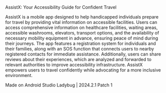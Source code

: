 AssistX: Your Accessibility Guide for Confident Travel

AssistX is a mobile app designed to help handicapped individuals prepare for travel by providing vital information on accessible facilities. Users can access comprehensive information on healthcare facilities, waiting areas, accessible washrooms, elevators, transport options, and the availability of necessary mobility equipment in advance, ensuring peace of mind during their journeys. The app features a registration system for individuals and their families, along with an SOS function that connects users to nearby registered contacts for immediate assistance. Additionally, users can share reviews about their experiences, which are analyzed and forwarded to relevant authorities to improve accessibility infrastructure. AssistX empowers users to travel confidently while advocating for a more inclusive environment.

Made on Android Studio Ladybug | 2024.2.1 Patch 1

